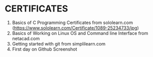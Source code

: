 # CERTIFICATES
1.  Basics of C Programming Certificates from sololearn.com (https://www.sololearn.com/Certificate/1089-25234733/jpg)
2.  Basics of Working on Linux OS and Command line Interface from netacad.com
3.  Getting started with git from simplilearn.com
4.  First day on Github Screenshot
